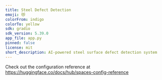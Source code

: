 ```yaml
---
title: Steel Defect Detection
emoji: 😻
colorFrom: indigo
colorTo: yellow
sdk: gradio
sdk_version: 5.39.0
app_file: app.py
pinned: false
license: mit
short_description: AI-powered steel surface defect detection system
---
```


Check out the configuration reference at https://huggingface.co/docs/hub/spaces-config-reference
